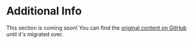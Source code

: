# Additional Info

This section is coming soon! You can find the [original content on GitHub](https://github.com/citycoins/integrations) until it's migrated over.
